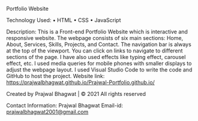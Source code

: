 Portfolio Website

Technology Used:
•	HTML
•	CSS
•	JavaScript

Description:
This is a Front-end Portfolio Website which is interactive and responsive website.
The webpage consists of six main sections: Home, About, Services, Skills, Projects, and Contact. 
The navigation bar is always at the top of the viewport. You can click on links to navigate to different sections of the page.
I have also used effects like typing effect, carousel effect, etc.
I used media queries for mobile phones with smaller displays to adjust the webpage layout.
I used Visual Studio Code to write the code and GitHub to host the project.
Website link: https://prajwalbhagwat.github.io/Prajwal-Portfolio.github.io/

Created by Prajwal Bhagwat |  © 2021 All rights reserved

Contact Information:
Prajwal Bhagwat
Email-id: prajwalbhagwat2001@gmail.com

